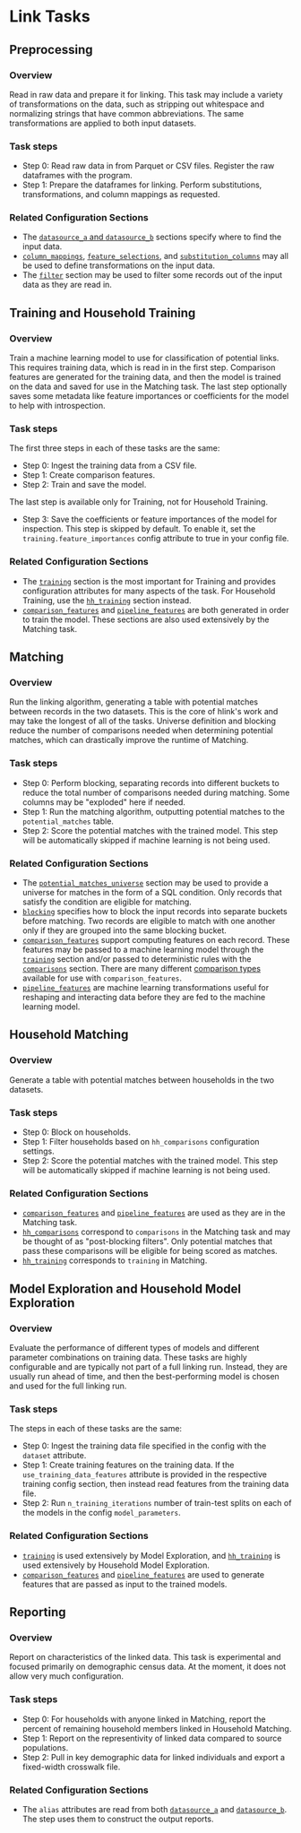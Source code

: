# Link Tasks

## Preprocessing

### Overview

Read in raw data and prepare it for linking. This task may include a variety of
transformations on the data, such as stripping out whitespace and normalizing strings
that have common abbreviations. The same transformations are applied to both input
datasets.

### Task steps

* Step 0: Read raw data in from Parquet or CSV files. Register the raw dataframes with the program.
* Step 1: Prepare the dataframes for linking. Perform substitutions, transformations, and column mappings as requested.

### Related Configuration Sections

* The [`datasource_a` and `datasource_b`](config.html#data-sources) sections specify where to find the input data.
* [`column_mappings`](column_mappings.html#column-mappings),
[`feature_selections`](feature_selection_transforms.html#feature-selection-transforms),
and [`substitution_columns`](substitutions.html#substitutions) may all be used to define transformations on the input data.
* The [`filter`](config.html#filter) section may be used to filter some records out of the input data
as they are read in.

## Training and Household Training

### Overview

Train a machine learning model to use for classification of potential links. This
requires training data, which is read in in the first step. Comparison features
are generated for the training data, and then the model is trained on the data
and saved for use in the Matching task. The last step optionally saves some metadata
like feature importances or coefficients for the model to help with introspection.

### Task steps

The first three steps in each of these tasks are the same:
* Step 0: Ingest the training data from a CSV file.
* Step 1: Create comparison features.
* Step 2: Train and save the model.

The last step is available only for Training, not for Household Training.
* Step 3: Save the coefficients or feature importances of the model for inspection.
  This step is skipped by default. To enable it, set the `training.feature_importances`
  config attribute to true in your config file.

### Related Configuration Sections

* The [`training`](config.html#training-and-models) section is the most important
for Training and provides configuration attributes for many aspects of the task.
For Household Training, use the [`hh_training`](config.html#household-training-and-models)
section instead.
* [`comparison_features`](config.html#comparison-features) and
[`pipeline_features`](pipeline_features.html#pipeline-generated-features) are
both generated in order to train the model. These sections are also used extensively
by the Matching task.

## Matching

### Overview

Run the linking algorithm, generating a table with potential matches between records in the two datasets.
This is the core of hlink's work and may take the longest of all of the tasks. Universe
definition and blocking reduce the number of comparisons needed when
determining potential matches, which can drastically improve the runtime of Matching.

### Task steps

* Step 0: Perform blocking, separating records into different buckets to reduce the total number
of comparisons needed during matching. Some columns may be "exploded" here if needed.
* Step 1: Run the matching algorithm, outputting potential matches to the `potential_matches` table.
* Step 2: Score the potential matches with the trained model. This step will be automatically skipped if machine learning is not being used.

### Related Configuration Sections

* The [`potential_matches_universe`](config.html#potential-matches-universe) section may be used to
provide a universe for matches in the form of a SQL condition. Only records that satisfy the
condition are eligible for matching.
* [`blocking`](config.html#blocking) specifies how to block the input records into separate buckets
before matching. Two records are eligible to match with one another only if they
are grouped into the same blocking bucket.
* [`comparison_features`](config.html#comparison-features) support computing features
on each record. These features may be passed to a machine learning model through the
[`training`](config.html#training-and-models) section and/or passed to deterministic
rules with the [`comparisons`](config.html#comparisons) section. There are many
different [comparison types](comparison_types) available for use with
`comparison_features`.
* [`pipeline_features`](pipeline_features.html#pipeline-generated-features) are machine learning transformations
useful for reshaping and interacting data before they are fed to the machine learning
model.

## Household Matching

### Overview

Generate a table with potential matches between households in the two datasets.

### Task steps

* Step 0: Block on households.
* Step 1: Filter households based on `hh_comparisons` configuration settings.
* Step 2: Score the potential matches with the trained model. This step will be automatically skipped if machine learning is not being used.

### Related Configuration Sections

* [`comparison_features`](config.html#comparison-features) and [`pipeline_features`](pipeline_features.html#pipeline-generated-features) are used as they are in the Matching task.
* [`hh_comparisons`](config.html#household-comparisons) correspond to `comparisons` in the Matching task and may be thought of as "post-blocking filters". Only potential matches that pass these comparisons will be eligible for being scored as matches.
* [`hh_training`](config.html#household-training-and-models) corresponds to `training` in Matching.

## Model Exploration and Household Model Exploration

### Overview

Evaluate the performance of different types of models and different parameter combinations
on training data. These tasks are highly configurable and are typically not part of a full
linking run. Instead, they are usually run ahead of time, and then the best-performing
model is chosen and used for the full linking run.

### Task steps
The steps in each of these tasks are the same:
 * Step 0: Ingest the training data file specified in the config with the `dataset` attribute.
 * Step 1: Create training features on the training data. If the `use_training_data_features`
   attribute is provided in the respective training config section, then instead read
   features from the training data file.
 * Step 2: Run `n_training_iterations` number of train-test splits on each of the
   models in the config `model_parameters`.

### Related Configuration Sections

* [`training`](config.html#training-and-models) is used extensively by Model Exploration,
  and [`hh_training`](config.html#household-training-and-models) is used extensively
  by Household Model Exploration.
* [`comparison_features`](config.html#comparison-features) and
  [`pipeline_features`](pipeline_features.html#pipeline-generated-features) are
  used to generate features that are passed as input to the trained models.

## Reporting

### Overview

Report on characteristics of the linked data. This task is experimental and focused
primarily on demographic census data. At the moment, it does not allow very much
configuration.

### Task steps

* Step 0: For households with anyone linked in Matching, report the percent of remaining household members linked in Household Matching.
* Step 1: Report on the representivity of linked data compared to source populations.
* Step 2: Pull in key demographic data for linked individuals and export a fixed-width crosswalk file.

### Related Configuration Sections

* The `alias` attributes are read from both [`datasource_a`](config.html#data-sources) and [`datasource_b`](config.html#data-sources). The step uses them to construct the output reports.
